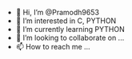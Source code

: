 - 👋 Hi, I’m @Pramodh9653
- 👀 I’m interested in C, PYTHON
- 🌱 I’m currently learning PYTHON
- 💞️ I’m looking to collaborate on ...
- 📫 How to reach me ...

<!---
Pramodh9653/Pramodh9653 is a ✨ special ✨ repository because its `README.md` (this file) appears on your GitHub profile.
You can click the Preview link to take a look at your changes.
--->
